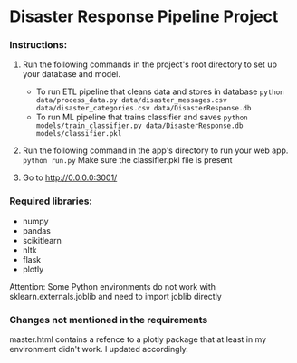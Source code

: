 # Disaster Response Pipeline Project

### Instructions:
1. Run the following commands in the project's root directory to set up your database and model.

    - To run ETL pipeline that cleans data and stores in database
        `python data/process_data.py data/disaster_messages.csv data/disaster_categories.csv data/DisasterResponse.db`
    - To run ML pipeline that trains classifier and saves
        `python models/train_classifier.py data/DisasterResponse.db models/classifier.pkl`

2. Run the following command in the app's directory to run your web app.
    `python run.py`
    Make sure the classifier.pkl file is present

3. Go to http://0.0.0.0:3001/



### Required libraries:

- numpy
- pandas
- scikitlearn
- nltk
- flask
- plotly

Attention: Some Python environments do not work with sklearn.externals.joblib and need to import joblib directly

### Changes not mentioned in the requirements

master.html contains a refence to a plotly package that at least in my environment didn't work. I updated accordingly.

